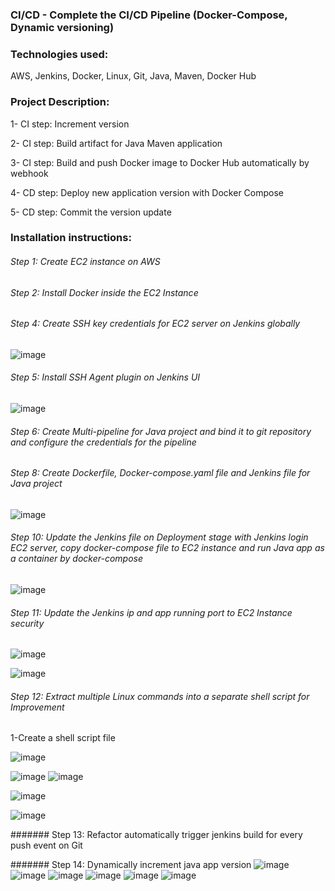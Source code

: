 ### CI/CD - Complete the CI/CD Pipeline (Docker-Compose, Dynamic versioning)

### Technologies used:

AWS, Jenkins, Docker, Linux, Git, Java, Maven, Docker Hub

### Project Description:

1- CI step: Increment version

2- CI step: Build artifact for Java Maven application

3- CI step: Build and push Docker image to Docker Hub automatically by webhook

4- CD step: Deploy new application version with Docker Compose

5- CD step: Commit the version update

### Installation instructions:

###### Step 1: Create EC2 instance on AWS

###### Step 2: Install Docker inside the EC2 Instance

###### Step 4: Create SSH key credentials for EC2 server on Jenkins globally

![image](image/Screenshot%202023-02-26%20at%207.17.09%20pm.png)

###### Step 5: Install SSH Agent plugin on Jenkins UI

![image](image/Screenshot%202023-02-26%20at%207.17.01%20pm.png)

###### Step 6: Create Multi-pipeline for Java project and bind it to git repository and configure the credentials for the pipeline

###### Step 8: Create Dockerfile, Docker-compose.yaml file and Jenkins file for Java project

![image](image/Screenshot%202023-02-26%20at%209.36.29%20pm.png)

###### Step 10: Update the Jenkins file on Deployment stage with Jenkins login EC2 server, copy docker-compose file to EC2 instance and run Java app as a container by docker-compose

![image](image/Screenshot%202023-02-26%20at%2010.27.05%20pm.png)

###### Step 11: Update the Jenkins ip and app running port to EC2 Instance security

![image](image/Screenshot%202023-02-26%20at%208.17.49%20pm.png)

![image](image/Screenshot%202023-02-26%20at%2010.27.15%20pm.png)

###### Step 12: Extract multiple Linux commands into a separate shell script for Improvement

1-Create a shell script file

![image](image/Screenshot%202023-02-27%20at%202.16.11%20pm.png)

![image](image/Screenshot%202023-02-27%20at%202.49.09%20pm.png)
![image](image/Screenshot%202023-02-27%20at%202.49.17%20pm.png)

![image](image/Screenshot%202023-02-27%20at%202.53.45%20pm.png)

![image](image/Screenshot%202023-02-27%20at%202.48.23%20pm.png)

####### Step 13: Refactor automatically trigger jenkins build for every push event on Git

####### Step 14: Dynamically increment java app version
![image](image/Screenshot%202023-02-27%20at%205.40.39%20pm.png)
![image](image/Screenshot%202023-02-27%20at%205.40.50%20pm.png)
![image](image/Screenshot%202023-02-27%20at%204.48.45%20pm.png)
![image](image/Screenshot%202023-02-27%20at%205.41.09%20pm.png)
![image](image/Screenshot%202023-02-27%20at%205.41.25%20pm.png)
![image](image/Screenshot%202023-02-27%20at%205.42.14%20pm.png)
